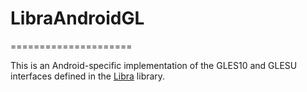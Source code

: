 # LibraAndroidGL
=====================

This is an Android-specific implementation of the GLES10 and GLESU interfaces defined in the [Libra](https://github.com/etceterum/palw-libra) library.
